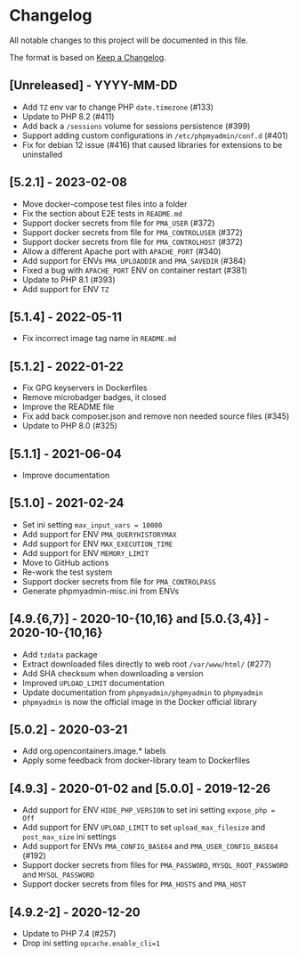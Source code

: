 # Changelog

All notable changes to this project will be documented in this file.

The format is based on [Keep a Changelog](https://keepachangelog.com/en/1.0.0/).

## [Unreleased] - YYYY-MM-DD

- Add `TZ` env var to change PHP `date.timezone` (#133)
- Update to PHP 8.2 (#411)
- Add back a `/sessions` volume for sessions persistence (#399)
- Support adding custom configurations in `/etc/phpmyadmin/conf.d` (#401)
- Fix for debian 12 issue (#416) that caused libraries for extensions to be uninstalled

## [5.2.1] - 2023-02-08

- Move docker-compose test files into a folder
- Fix the section about E2E tests in `README.md`
- Support docker secrets from file for `PMA_USER` (#372)
- Support docker secrets from file for `PMA_CONTROLUSER` (#372)
- Support docker secrets from file for `PMA_CONTROLHOST` (#372)
- Allow a different Apache port with `APACHE_PORT` (#340)
- Add support for ENVs `PMA_UPLOADDIR` and `PMA_SAVEDIR` (#384)
- Fixed a bug with `APACHE_PORT` ENV on container restart (#381)
- Update to PHP 8.1 (#393)
- Add support for ENV `TZ`

## [5.1.4] - 2022-05-11

- Fix incorrect image tag name in `README.md`

## [5.1.2] - 2022-01-22

- Fix GPG keyservers in Dockerfiles
- Remove microbadger badges, it closed
- Improve the README file
- Fix add back composer.json and remove non needed source files (#345)
- Update to PHP 8.0 (#325)

## [5.1.1] - 2021-06-04

- Improve documentation

## [5.1.0] - 2021-02-24

- Set ini setting `max_input_vars = 10000`
- Add support for ENV `PMA_QUERYHISTORYMAX`
- Add support for ENV `MAX_EXECUTION_TIME`
- Add support for ENV `MEMORY_LIMIT`
- Move to GitHub actions
- Re-work the test system
- Support docker secrets from file for `PMA_CONTROLPASS`
- Generate phpmyadmin-misc.ini from ENVs

## [4.9.{6,7}] - 2020-10-{10,16} and [5.0.{3,4}] - 2020-10-{10,16}

- Add `tzdata` package
- Extract downloaded files directly to web root `/var/www/html/` (#277)
- Add SHA checksum when downloading a version
- Improved `UPLOAD_LIMIT` documentation
- Update documentation from `phpmyadmin/phpmyadmin` to `phpmyadmin`
- `phpmyadmin` is now the official image in the Docker official library

## [5.0.2] - 2020-03-21

- Add org.opencontainers.image.* labels
- Apply some feedback from docker-library team to Dockerfiles

## [4.9.3] - 2020-01-02 and [5.0.0] - 2019-12-26

- Add support for ENV `HIDE_PHP_VERSION` to set ini setting `expose_php = Off`
- Add support for ENV `UPLOAD_LIMIT` to set `upload_max_filesize` and `post_max_size` ini settings
- Add support for ENVs `PMA_CONFIG_BASE64` and `PMA_USER_CONFIG_BASE64` (#192)
- Support docker secrets from files for `PMA_PASSWORD`, `MYSQL_ROOT_PASSWORD` and `MYSQL_PASSWORD`
- Support docker secrets from files for `PMA_HOSTS` and `PMA_HOST`

## [4.9.2-2] - 2020-12-20

- Update to PHP 7.4 (#257)
- Drop ini setting `opcache.enable_cli=1`
